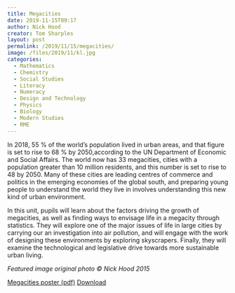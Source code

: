 ```yaml
---
title: Megacities
date: 2019-11-15T09:17
author: Nick Hood
creator: Tom Sharples
layout: post
permalink: /2019/11/15/megacities/
image: /files/2019/11/kl.jpg
categories:
  - Mathematics
  - Chemistry
  - Social Studies
  - Literacy
  - Numeracy
  - Design and Technology
  - Physics
  - Biology
  - Modern Studies 
  - RME
---
```


In 2018, 55 % of the world’s population lived in urban areas, and that figure is set to rise to 68 % by 2050,according to the UN Department of Economic and Social Affairs. The world now has 33 megacities, cities with a population greater than 10 million residents, and this number is set to rise to 48 by 2050. Many of these cities are leading centres of commerce and politics in the emerging economies of the global south, and preparing young people to understand the world they live in involves understanding this new kind of urban environment.

In this unit, pupils will learn about the factors driving the growth of megacities, as well as finding ways to envisage life in a megacity through statistics. They will explore one of the major issues of life in large cities by carrying our an investigation into air pollution, and will engage with the work of designing these environments by exploring skyscrapers. Finally, they will examine the technological and legislative drive towards more sustainable urban living.

*Featured image original photo © Nick Hood 2015*

<a href="/files/2019/11/megacities.pdf">Megacities poster (pdf)</a> <a href="/files/2019/11/megacities.pdf" class="btn btn-sm btn-default" download>Download</a>
